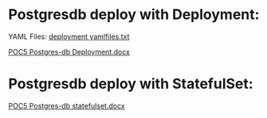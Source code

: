 # Postgresdb deploy with Deployment:

YAML Files:
[deployment yamlfiles.txt](https://github.com/user-attachments/files/22320079/deployment.yamlfiles.txt)




[POC5 Postgres-db Deployment.docx](https://github.com/user-attachments/files/22320062/POC5.Postgres-db.Deployment.docx)



# Postgresdb deploy with StatefulSet:
[POC5 Postgres-db statefulset.docx](https://github.com/user-attachments/files/22320063/POC5.Postgres-db.statefulset.docx)
